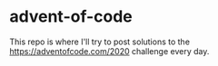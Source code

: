 # advent-of-code

This repo is where I'll try to post solutions to the https://adventofcode.com/2020 challenge every day.
